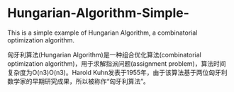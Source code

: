 # Hungarian-Algorithm-Simple-
This is a simple example of Hungarian Algorithm, a combinatorial optimization algorithm.

匈牙利算法(Hungarian Algorithm)是一种组合优化算法(combinatorial optimization algorithm)，用于求解指派问题(assignment problem)，算法时间复杂度为O(n3)O(n3)。Harold Kuhn发表于1955年，由于该算法基于两位匈牙利数学家的早期研究成果，所以被称作“匈牙利算法”。

